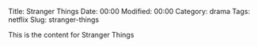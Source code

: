 Title: Stranger Things
Date:  00:00
Modified:  00:00
Category: drama
Tags: netflix
Slug: stranger-things

This is the content for Stranger Things